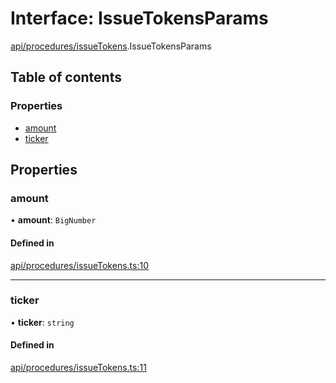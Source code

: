 # Interface: IssueTokensParams

[api/procedures/issueTokens](../wiki/api.procedures.issueTokens).IssueTokensParams

## Table of contents

### Properties

- [amount](../wiki/api.procedures.issueTokens.IssueTokensParams#amount)
- [ticker](../wiki/api.procedures.issueTokens.IssueTokensParams#ticker)

## Properties

### amount

• **amount**: `BigNumber`

#### Defined in

[api/procedures/issueTokens.ts:10](https://github.com/PolymathNetwork/polymesh-sdk/blob/31dfa0dc/src/api/procedures/issueTokens.ts#L10)

___

### ticker

• **ticker**: `string`

#### Defined in

[api/procedures/issueTokens.ts:11](https://github.com/PolymathNetwork/polymesh-sdk/blob/31dfa0dc/src/api/procedures/issueTokens.ts#L11)
